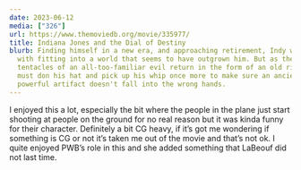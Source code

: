 ```yaml
---
date: 2023-06-12
media: ["326"]
url: https://www.themoviedb.org/movie/335977/
title: Indiana Jones and the Dial of Destiny
blurb: Finding himself in a new era, and approaching retirement, Indy wrestles
  with fitting into a world that seems to have outgrown him. But as the
  tentacles of an all-too-familiar evil return in the form of an old rival, Indy
  must don his hat and pick up his whip once more to make sure an ancient and
  powerful artifact doesn't fall into the wrong hands.
---
```


I enjoyed this a lot, especially the bit where the people in the plane just start shooting at people on the ground for no real reason but it was kinda funny for their character. Definitely a bit CG heavy, if it’s got me wondering if something is CG or not it’s taken me out of the movie and that’s not ok. I quite enjoyed PWB’s role in this and she added something that LaBeouf did not last time.


